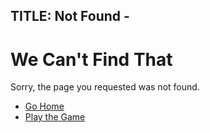 TITLE: Not Found -
---

# We Can't Find That

Sorry, the page you requested was not found.

- [Go Home](/)
- [Play the Game](/play)
